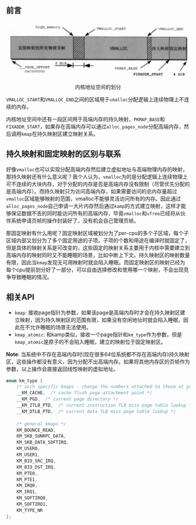 <!-- ## 持久映射和固定映射 -->
## 前言

<!-- ![Alt text](https://img2023.cnblogs.com/blog/3174293/202310/3174293-20231008161331374-149371229.png) -->
![内核地址空间](../imgs/kernel_addr_space.png)
<center>内核地址空间的划分</center>

`VMALLOC_START`和`VMALLOC_END`之间的区域用于`vmalloc`分配逻辑上连续物理上不连续的内存。

内核地址空间中还有一段区间用于高端内存的持久映射，`PKMAP_BASE`和`FIXADDR_START`，如果存在高端内存可以通过`alloc_pages_node`分配高端内存，然后调用`kmap`在持久映射区建立映射关系。

## 持久映射和固定映射的区别与联系

好像`vmalloc`也可以实现分配高端内存然后建立虚拟地址与高端物理内存的映射，那持久映射还有什么意义呢？我个人认为，`vmalloc`为的是分配逻辑上连续物理上可不连续的大块内存，对于分配的内存是否是高端内存没有限制（尽管优先分配的是高端内存）。而持久映射只为访问高端内存，如果需要访问的总内存量超过`vmalloc`区域能够映射的范围，vmalloc不能够灵活访问所有的内存。因此通过`alloc_pages_node`自己申请一大片内存然后通过`kamp`的方式建立映射，这样才能够保证数据不丢的同时能访问所有的高端内存，毕竟`vmalloc`和`vfree`已经将从伙伴系统申请页帧的操作封装好了，没有机会自己管理页帧。

那固定映射有什么用呢？固定映射区域被划分为了per-cpu的多个子区域，每个子区域内部又划分为了多个固定用途的子项。子项的个数和用途在编译时就固定了，但是具体的映射关系是可改变的，这些固定的映射关系主要用于内核中需要建立到高端内存的映射同时又不能睡眠的场景，比如中断上下文。持久映射区的映射数量有限，因此当`kmap`发现无可用映射时就会陷入睡眠。而固定映射区的映射已经为每个cpu提前划分好了一部分，可以自由选择修改和使用哪一个映射，不会出现竞争导致睡眠的情况。

## 相关API

- `kmap`: 接收page指针为参数，如果该page是高端内存时才会在持久映射区建立映射，因为持久映射区的范围有限，如果没有空闲地址时就会陷入睡眠，因此在不允许睡眠的场景无法使用。
- `kmap_atomic`: 和kamp类似，接收一个page指针和`km_type`作为参数，但是`kmap_atomic`是原子的不会陷入睡眠，建立的映射位于固定映射区。

**Note**: 当系统中不存在高端内存时(现在很多64位系统都不存在高端内存)持久映射区，这些操作都没有意义，因为分配不出高端内存。如果将其他内存区的页帧作为参数，以上操作会直接返回线性映射的虚拟地址。

```c
enum km_type {
    /* arch specific kmaps - change the numbers attached to these at your peril */
    __KM_CACHE,  /* cache flush page attachment point */
    __KM_PGD,  /* current page directory */
    __KM_ITLB_PTD,  /* current instruction TLB miss page table lookup */
    __KM_DTLB_PTD,  /* current data TLB miss page table lookup */

    /* general kmaps */
    KM_BOUNCE_READ,
    KM_SKB_SUNRPC_DATA,
    KM_SKB_DATA_SOFTIRQ,
    KM_USER0,
    KM_USER1,
    KM_BIO_SRC_IRQ,
    KM_BIO_DST_IRQ,
    KM_PTE0,
    KM_PTE1,
    KM_IRQ0,
    KM_IRQ1,
    KM_SOFTIRQ0,
    KM_SOFTIRQ1,
    KM_TYPE_NR
};
```
